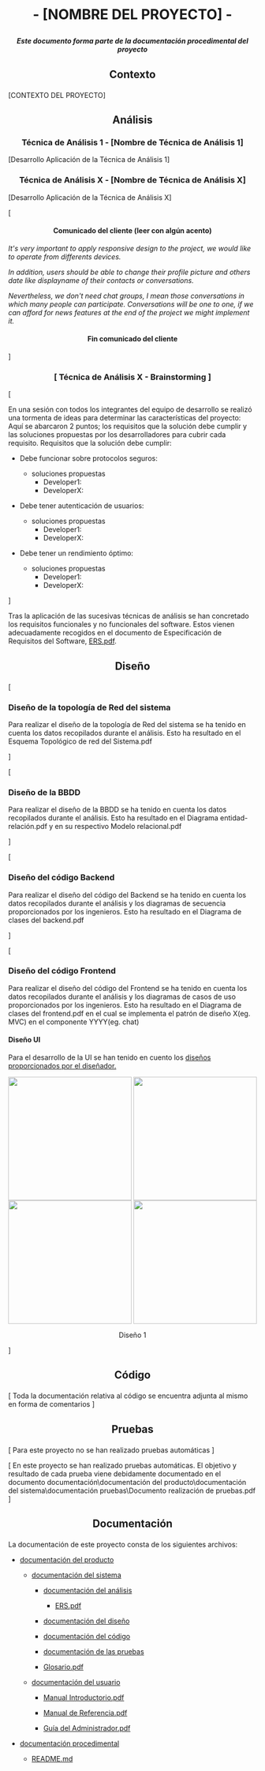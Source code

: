 # <p align="center"> - [NOMBRE DEL PROYECTO] - </p>
##### <p align="center"> _Este documento forma parte de la documentación procedimental del proyecto_ </p>
## <p align="center"> Contexto </p>

[CONTEXTO DEL PROYECTO]


## <p align="center"> Análisis </p>
### <p align="center"> Técnica de Análisis 1 - [Nombre de Técnica de Análisis 1] </p>


[Desarrollo Aplicación de la Técnica de Análisis 1]

### <p align="center"> Técnica de Análisis X - [Nombre de Técnica de Análisis X] </p>

[Desarrollo Aplicación de la Técnica de Análisis X]

[
#### <p align="center">Comunicado del cliente (leer con algún acento)</p>
_It's very important to apply responsive design to the project, we would like to operate from differents devices._

_In addition, users should be able to change their profile picture and others date like displayname of their contacts or conversations._

_Nevertheless, we don't need chat groups, I mean those conversations in which many people can participate. Conversations will be one to one, if we can afford for news features at the end of the project we might implement it._




#### <p align="center"> Fin comunicado del cliente </P>
]




### <p align="center"> [ Técnica de Análisis X - Brainstorming ] </p>


[
    
En una sesión con todos los integrantes del equipo de desarrollo se realizó una tormenta de ideas para determinar las características del proyecto:
Aquí se abarcaron 2 puntos; los requisitos que la solución debe cumplir y las soluciones propuestas por los desarrolladores para cubrir cada requisito.
Requisitos que la solución debe cumplir:

- Debe funcionar sobre protocolos seguros:
  - soluciones propuestas
    - Developer1:
    - DeveloperX:

- Debe tener autenticación de usuarios:
  - soluciones propuestas
    - Developer1:
    - DeveloperX:

- Debe tener un rendimiento óptimo:
  - soluciones propuestas
    - Developer1:
    - DeveloperX:

]






Tras la aplicación de las sucesivas técnicas de análisis se han concretado los requisitos funcionales y no funcionales del software.
Estos vienen adecuadamente recogidos en el documento de Especificación de Requisitos del Software, [ERS.pdf](documentación\documentación%20del%20producto\documentación%20del%20sistema\documentación%20análisis\ERS.pdf).

## <p align="center"> Diseño </p>

[
### <p align="left"> Diseño de la topología de Red del sistema </p>
Para realizar el diseño de la topología de Red del sistema se ha tenido en cuenta los datos recopilados durante el análisis. Esto ha resultado en el Esquema Topológico de red del Sistema.pdf

]



[
### <p align="left"> Diseño de la BBDD </p>
Para realizar el diseño de la BBDD se ha tenido en cuenta los datos recopilados durante el análisis. Esto ha resultado en el Diagrama entidad-relación.pdf y en su respectivo Modelo relacional.pdf

]


[

### <p align="left"> Diseño del código Backend </p>
Para realizar el diseño del código del Backend se ha tenido en cuenta los datos recopilados durante el análisis y los diagramas de secuencia proporcionados por los ingenieros. Esto ha resultado en el Diagrama de clases del backend.pdf

]

[

### <p align="left"> Diseño del código Frontend </p>
Para realizar el diseño del código del Frontend se ha tenido en cuenta los datos recopilados durante el análisis y los diagramas de casos de uso proporcionados por los ingenieros. Esto ha resultado en el Diagrama de clases del frontend.pdf en el cual se implementa el patrón de diseño X(eg. MVC) en el componente YYYY(eg. chat)

#### <p align="left"> Diseño UI </p>
Para el desarrollo de la UI se han tenido en cuento los [diseños proporcionados por el diseñador.](https://genuine-lamps.com/es/android/1254-the-8-best-texting-apps-for-android.html)

<div align="center">
    <img align="center" src="https://user-images.githubusercontent.com/59183512/144725133-8de7a385-947a-461f-ab3e-17b8f08d39f3.png" width="250">
    <img align="center" src="https://user-images.githubusercontent.com/59183512/144725133-8de7a385-947a-461f-ab3e-17b8f08d39f3.png" width="250">
    <img align="center" src="https://user-images.githubusercontent.com/59183512/144725133-8de7a385-947a-461f-ab3e-17b8f08d39f3.png" width="250">
    <img align="center" src="https://user-images.githubusercontent.com/59183512/144725133-8de7a385-947a-461f-ab3e-17b8f08d39f3.png" width="250">
</div>

<p align="center">Diseño 1</p>

]

## <p align="center"> Código </p>
[ Toda la documentación relativa al código se encuentra adjunta al mismo en forma de comentarios ]
## <p align="center"> Pruebas </p>

[ Para este proyecto no se han realizado pruebas automáticas ]

[ En este proyecto se han realizado pruebas automáticas. El objetivo y resultado de cada prueba viene debidamente documentado en el documento documentación\documentación del producto\documentación del sistema\documentación pruebas\Documento realización de pruebas.pdf   ]

## <p align="center"> Documentación </p>

La documentación de este proyecto consta de los siguientes archivos:

- [documentación del producto](documentación\documentación%20del%20producto)
    - [documentación del sistema](documentación\documentación%20del%20producto\documentación%20del%20sistema)
        - [documentación del análisis](documentación\documentación%20del%20producto\documentación%20del%20sistema\documentación%20del%20análisis)
            - [ERS.pdf](documentación\documentación%20del%20producto\documentación%20del%20sistema\documentación%20análisis\ERS.pdf)
        - [documentación del diseño](documentación\documentación%20del%20producto\documentación%20del%20sistema\documentación%20del%20diseño)

        - [documentación del código](documentación\documentación%20del%20producto\documentación%20del%20sistema\documentación%20del%20código)
        
        - [documentación de las pruebas](documentación\documentación%20del%20producto\documentación%20del%20sistema\documentación%20de%20las%20pruebas)

        - [Glosario.pdf](documentación\documentación%20del%20producto\documentación%20del%20sistema\Glosario.pdf)

    - [documentación del usuario](documentación\documentación%20del%20producto\documentación%20del%20usuario)
        - [Manual Introductorio.pdf](documentación\documentación%20del%20producto\documentación%20del%20usuario\Manual%20Introductorio.pdf)

        - [Manual de Referencia.pdf](documentación\documentación%20del%20producto\documentación%20del%20usuario\Manual%20de%20Referencia.pdf)

        - [Guía del Administrador.pdf](documentación\documentación%20del%20producto\documentación%20del%20usuario\Guía%20del%20Administrador.pdf)

- [documentación procedimental](documentación\documentación%20procedimental)
    - [README.md](documentación\documentación%20procedimental\README.md)